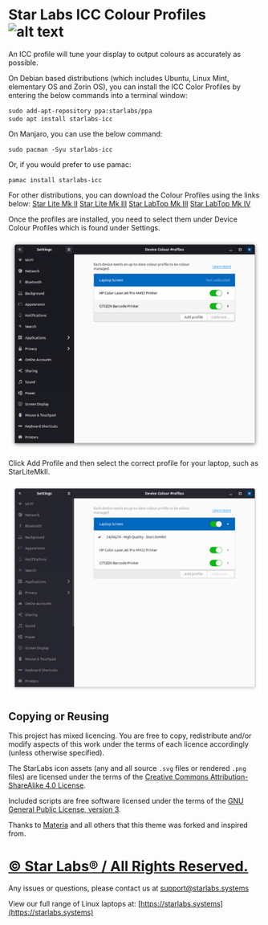 # Star Labs ICC Colour Profiles ![alt text](https://cdn.shopify.com/s/files/1/2059/5897/files/Star_50x.png?v=1513954416 "Star Labs Systems")

An ICC profile will tune your display to output colours as accurately as possible.

On Debian based distributions (which includes Ubuntu, Linux Mint, elementary OS and Zorin OS), you can install the ICC Color Profiles by entering the below commands into a terminal window:

```
sudo add-apt-repository ppa:starlabs/ppa
sudo apt install starlabs-icc
```

On Manjaro, you can use the below command:

```
sudo pacman -Syu starlabs-icc
```

Or, if you would prefer to use pamac: 

```
pamac install starlabs-icc
```

For other distributions, you can download the Colour Profiles using the links below:
[Star Lite Mk II](ICC/StarLiteMkII.icc)
[Star Lite Mk III](ICC/StarLiteMkIII.icc)
[Star LabTop Mk III](ICC/StarLabTopMkIII.icc)
[Star LabTop Mk IV](ICC/StarLabTopMkIV.icc)



Once the profiles are installed, you need to select them under Device Colour Profiles which is found under Settings.

![Selecting](screenshots/icc1.png)

Click Add Profile and then select the correct profile for your laptop, such as StarLiteMkII.

![Active](Screenshots/icc2.png)

## Copying or Reusing

This project has mixed licencing. You are free to copy, redistribute and/or modify aspects of this work under the terms of each licence accordingly (unless otherwise specified).

The StarLabs icon assets (any and all source `.svg` files or rendered `.png` files) are licensed under the terms of the [Creative Commons Attribution-ShareAlike 4.0 License](https://creativecommons.org/licenses/by-sa/4.0/).

Included scripts are free software licensed under the terms of the [GNU General Public License, version 3](https://www.gnu.org/licenses/gpl-3.0.txt).

Thanks to [Materia](https://github.com/nana-4/materia-theme) and all others that this theme was forked and inspired from.

# [© Star Labs® / All Rights Reserved.](https://starlabs.systems)
Any issues or questions, please contact us at [support@starlabs.systems](mailto:supportstarlabs.systems)

View our full range of Linux laptops at: [https://starlabs.systems](https://starlabs.systems)

